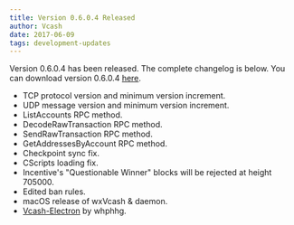 ```yaml
---
title: Version 0.6.0.4 Released
author: Vcash
date: 2017-06-09
tags: development-updates
---
```

Version 0.6.0.4 has been released. The complete changelog is below. You can
download version 0.6.0.4 [here](https://vcash.info/downloads).

- TCP protocol version and minimum version increment.
- UDP message version and minimum version increment.
- ListAccounts RPC method.
- DecodeRawTransaction RPC method.
- SendRawTransaction RPC method.
- GetAddressesByAccount RPC method.
- Checkpoint sync fix.
- CScripts loading fix.
- Incentive's "Questionable Winner" blocks will be rejected at height 705000.
- Edited ban rules.
- macOS release of wxVcash & daemon.
- [Vcash-Electron](https://github.com/openvcash/vcash-electron) by whphhg.
